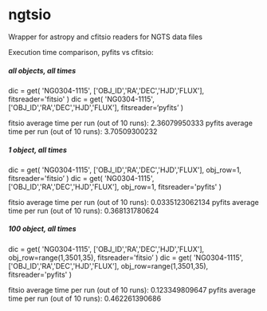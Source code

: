 # ngtsio
Wrapper for astropy and cfitsio readers for NGTS data files 





Execution time comparison, pyfits vs cfitsio:

##### all objects, all times ##### 
dic = get( 'NG0304-1115', ['OBJ_ID','RA','DEC','HJD','FLUX'], fitsreader='fitsio' )
dic = get( 'NG0304-1115', ['OBJ_ID','RA','DEC','HJD','FLUX'], fitsreader=‘pyfits’ )

fitsio average time per run (out of 10 runs): 2.36079950333
pyfits average time per run (out of 10 runs): 3.70509300232


##### 1 object, all times ##### 
dic = get( 'NG0304-1115', ['OBJ_ID','RA','DEC','HJD','FLUX'], obj_row=1, fitsreader='fitsio’ )
dic = get( 'NG0304-1115', ['OBJ_ID','RA','DEC','HJD','FLUX'], obj_row=1, fitsreader='pyfits' )

fitsio average time per run (out of 10 runs): 0.0335123062134
pyfits average time per run (out of 10 runs): 0.368131780624


#####  100 object, all times ##### 
dic = get( 'NG0304-1115', ['OBJ_ID','RA','DEC','HJD','FLUX'], obj_row=range(1,3501,35), fitsreader='fitsio’ )
dic = get( 'NG0304-1115', ['OBJ_ID','RA','DEC','HJD','FLUX'], obj_row=range(1,3501,35), fitsreader='pyfits' )

fitsio average time per run (out of 10 runs): 0.123349809647
pyfits average time per run (out of 10 runs): 0.462261390686
